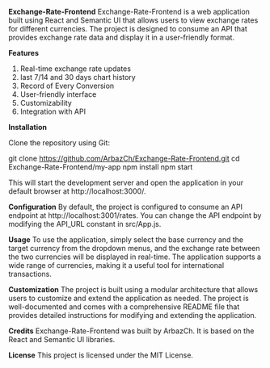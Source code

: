 **Exchange-Rate-Frontend**
Exchange-Rate-Frontend is a web application built using React and Semantic UI that allows users to view exchange rates for different currencies. The project is designed to consume an API that provides exchange rate data and display it in a user-friendly format.

**Features**
1. Real-time exchange rate updates
2. last 7/14 and 30 days chart history
3. Record of Every Conversion
4. User-friendly interface
5. Customizability
6. Integration with API

**Installation**

Clone the repository using Git:

git clone https://github.com/ArbazCh/Exchange-Rate-Frontend.git
cd Exchange-Rate-Frontend/my-app
npm install
npm start

This will start the development server and open the application in your default browser at http://localhost:3000/.

**Configuration**
By default, the project is configured to consume an API endpoint at http://localhost:3001/rates. You can change the API endpoint by modifying the API_URL constant in src/App.js.

**Usage**
To use the application, simply select the base currency and the target currency from the dropdown menus, and the exchange rate between the two currencies will be displayed in real-time. The application supports a wide range of currencies, making it a useful tool for international transactions.

**Customization**
The project is built using a modular architecture that allows users to customize and extend the application as needed. The project is well-documented and comes with a comprehensive README file that provides detailed instructions for modifying and extending the application.

**Credits**
Exchange-Rate-Frontend was built by ArbazCh. It is based on the React and Semantic UI libraries.

**License**
This project is licensed under the MIT License.
